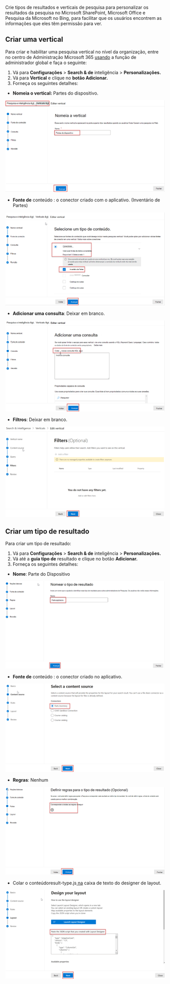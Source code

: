 <!-- markdownlint-disable MD002 MD025 MD041 -->

Crie tipos de resultados e verticais de pesquisa para personalizar os resultados da pesquisa no Microsoft SharePoint, Microsoft Office e Pesquisa da Microsoft no Bing, para facilitar que os usuários encontrem as informações que eles têm permissão para ver.

## <a name="create-a-vertical"></a>Criar uma vertical

Para criar e habilitar uma pesquisa vertical no nível da organização, entre no centro de Administração Microsoft 365 [usando](https://admin.microsoft.com/) a função de administrador global e faça o seguinte:

1. Vá para **Configurações**  >  **Search & de** inteligência  >  **Personalizações.**
2. Vá para **Vertical** e clique no **botão Adicionar.**
3. Forneça os seguintes detalhes:
  * **Nomeia o vertical:** Partes do dispositivo.

   ![Captura de tela da seção "Nome da vertical"](images/connectors-images/build11.png)

  * **Fonte de** conteúdo : o conector criado com o aplicativo. (Inventário de Partes)

   ![Captura de tela da seção "Fonte de conteúdo"](images/connectors-images/build12.png)

  * **Adicionar uma consulta**: Deixar em branco.

   ![Captura de tela da seção "Adicionar uma consulta"](images/connectors-images/build13.png)

  * **Filtros**: Deixar em branco.

   ![Captura de tela da seção "Filters"](images/connectors-images/build14.png)

## <a name="create-a-result-type"></a>Criar um tipo de resultado

Para criar um tipo de resultado:

1. Vá para **Configurações**  >  **Search & de** inteligência  >  **Personalizações.**
2. Vá até a **guia tipo de** resultado e clique no botão **Adicionar.**
3. Forneça os seguintes detalhes:

  * **Nome**: Parte do Dispositivo

   ![Captura de tela da seção "Nomear o tipo de resultado"](images/connectors-images/build15.png)

  * **Fonte de** conteúdo : o conector criado no aplicativo.

   ![Captura de tela da seção "Selecionar uma fonte de conteúdo"](images/connectors-images/build16.png)

  * **Regras**: Nenhum

   ![Captura de tela da seção "Definir regras"](images/connectors-images/build17.png)

  * Colar o conteúdoresult-type.js[ na](https://github.com/microsoftgraph/msgraph-search-connector-sample/blob/master/result-type.json) caixa de texto do designer de layout.

   ![Captura de tela da seção "Design layout"](images/connectors-images/build18.png)
